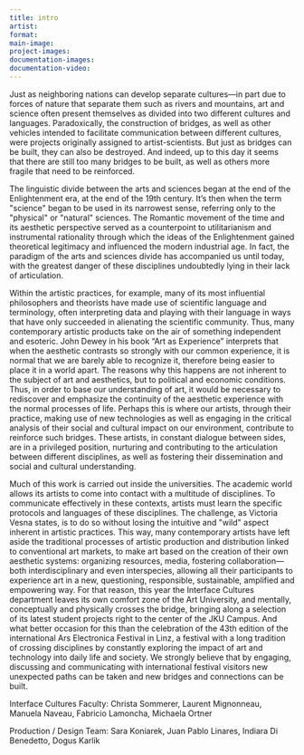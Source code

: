 ```yaml
---
title: intro
artist: 
format: 
main-image:
project-images:
documentation-images:
documentation-video:
---
```


Just as neighboring nations can develop separate cultures—in part due to forces of nature that separate them such as rivers and mountains, art and science often present themselves as divided into two different cultures and languages. Paradoxically, the construction of bridges, as well as other vehicles intended to facilitate communication between different cultures, were projects originally assigned to artist-scientists. But just as bridges can be built, they can also be destroyed. And indeed, up to this day it seems that there are still too many bridges to be built, as well as others more fragile that need to be reinforced. 

The linguistic divide between the arts and sciences began at the end of the Enlightenment era, at the end of the 19th century. It’s then when the term "science" began to be used in its narrowest sense, referring only to the "physical" or "natural" sciences. The Romantic movement of the time and its aesthetic perspective served as a counterpoint to utilitarianism and instrumental rationality through which the ideas of the Enlightenment gained theoretical legitimacy and influenced the modern industrial age. In fact, the paradigm of the arts and sciences divide has accompanied us until today, with the greatest danger of these disciplines undoubtedly lying in their lack of articulation. 

Within the artistic practices, for example, many of its most influential philosophers and theorists have made use of scientific language and terminology, often interpreting data and playing with their language in ways that have only succeeded in alienating the scientific community. Thus, many contemporary artistic products take on the air of something independent and esoteric. John Dewey in his book “Art as Experience” interprets that when the aesthetic contrasts so strongly with our common experience, it is normal that we are barely able to recognize it, therefore being easier to place it in a world apart. The reasons why this happens are not inherent to the subject of art and aesthetics, but to political and economic conditions. Thus, in order to base our understanding of art, it would be necessary to rediscover and emphasize the continuity of the aesthetic experience with the normal processes of life. Perhaps this is where our artists, through their practice, making use of new technologies as well as engaging in the critical analysis of their social and cultural impact on our environment, contribute to reinforce such bridges. These artists, in constant dialogue between sides, are in a privileged position, nurturing and contributing to the articulation between different disciplines, as well as fostering their dissemination and social and cultural understanding. 

Much of this work is carried out inside the universities. The academic world allows its artists to come into contact with a multitude of disciplines. To communicate effectively in these contexts, artists must learn the specific protocols and languages of these disciplines. The challenge, as Victoria Vesna states, is to do so without losing the intuitive and "wild" aspect inherent in artistic practices. This way, many contemporary artists have left aside the traditional processes of artistic production and distribution linked to conventional art markets, to make art based on the creation of their own aesthetic systems: organizing resources, media, fostering collaboration—both interdisciplinary and even interspecies, allowing all their participants to experience art in a new, questioning, responsible, sustainable, amplified and empowering way. For that reason, this year the Interface Cultures department leaves its own comfort zone of the Art University, and mentally, conceptually and physically crosses the bridge, bringing along a selection of its latest student projects right to the center of the JKU Campus. And what better occasion for this than the celebration of the 43th edition of the international Ars Electronica Festival in Linz, a festival with a long tradition of crossing disciplines by constantly exploring the impact of art and technology into daily life and society. We strongly believe that by engaging, discussing and communicating with international festival visitors new unexpected paths can be taken and new bridges and connections can be built.


Interface Cultures Faculty: 
Christa Sommerer, Laurent Mignonneau, Manuela Naveau, Fabricio Lamoncha, Michaela Ortner

Production / Design Team:
Sara Koniarek, Juan Pablo Linares, Indiara Di Benedetto, Dogus Karlik
